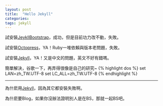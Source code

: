 ```yaml
---
layout: post
title:  "Hello Jekyll"
categories: 
tags: jekyll
---
```


試安裝[JeykllBootstrap]，成功，但是目前功力改不動，失敗。

試安裝[Octopress]，YA！Ruby一堆依賴與版本老問題，失敗。

試安裝[Jekyll]，YA！又是中文的問題，英文不好有錯嗎。

簡單解決，谷歌一下，再弄得很像是自己的研究~
{% highlight dos %}
 set LAN=zh_TW.UTF-8
 set LC_ALL=zh_TW.UTF-8
{% endhighlight  %}

---

為什麽用[Jekyll]，因為其它都安裝失敗啊。

為什麽要Blog，如果你沒辦法證明別人是在BS，那就一起BS吧。

[JeykllBootstrap]: https://github.com/mojombo/jekyll
[Octopress]: http://octopress.org/
[Jekyll]: http://jekyllrb.com/